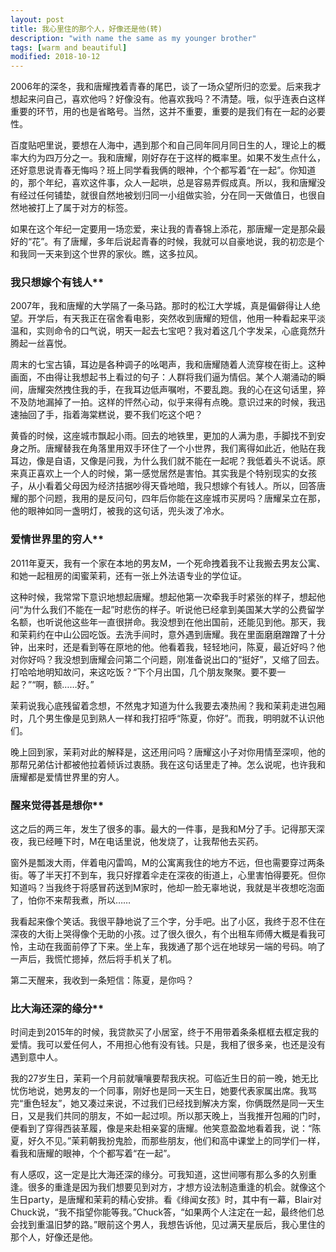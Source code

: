 ```yaml
---
layout: post
title: 我心里住的那个人，好像还是他(转)
description: "with name the same as my younger brother"
tags: [warm and beautiful]
modified: 2018-10-12
---
```



2006年的深冬，我和唐耀拽着青春的尾巴，谈了一场众望所归的恋爱。后来我才想起来问自己，喜欢他吗？好像没有。他喜欢我吗？不清楚。哦，似乎连表白这样重要的环节，用的也是省略号。当然，这并不重要，重要的是我们有在一起的必要性。

百度贴吧里说，要想在人海中，遇到那个和自己同年同月同日生的人，理论上的概率大约为四万分之一。我和唐耀，刚好存在于这样的概率里。如果不发生点什么，还好意思说青春无悔吗？班上同学看我俩的眼神，个个都写着“在一起”。你知道的，那个年纪，喜欢这件事，众人一起哄，总是容易弄假成真。所以，我和唐耀没有经过任何铺垫，就很自然地被划归同一小组做实验，分在同一天做值日，也很自然地被打上了属于对方的标签。

如果在这个年纪一定要用一场恋爱，来让我的青春锦上添花，那唐耀一定是那朵最好的“花”。有了唐耀，多年后说起青春的时候，我就可以自豪地说，我的初恋是个和我同一天来到这个世界的家伙。瞧，这多拉风。

### 我只想嫁个有钱人**

2007年，我和唐耀的大学隔了一条马路。那时的松江大学城，真是偏僻得让人绝望。开学后，有天我正在宿舍看电影，突然收到唐耀的短信，他用一种看起来平淡温和，实则命令的口气说，明天一起去七宝吧？我对着这几个字发呆，心底竟然升腾起一丝喜悦。

周末的七宝古镇，耳边是各种调子的吆喝声，我和唐耀随着人流穿梭在街上。这种画面，不由得让我想起书上看过的句子：人群将我们逼为情侣。某个人潮涌动的瞬间，唐耀突然拽住我的手，在我耳边低声嘱咐，不要乱跑。我的心在这句话里，猝不及防地漏掉了一拍。这样的怦然心动，似乎来得有点晚。意识过来的时候，我迅速抽回了手，指着海棠糕说，要不我们吃这个吧？

黄昏的时候，这座城市飘起小雨。回去的地铁里，更加的人满为患，手脚找不到安身之所。唐耀替我在角落里用双手环住了一个小世界，我们离得如此近，他贴在我耳边，像是自语，又像是问我，为什么我们就不能在一起呢？我低着头不说话。原来真正喜欢上一个人的时候，第一感觉居然是害怕。其实我是个特别现实的女孩子，从小看着父母因为经济拮据吵得天昏地暗，我只想嫁个有钱人。所以，回答唐耀的那个问题，我用的是反问句，四年后你能在这座城市买房吗？唐耀呆立在那，他的眼神如同一盏明灯，被我的这句话，兜头泼了冷水。

### 爱情世界里的穷人**

2011年夏天，我有一个家在本地的男友M，一个死命拽着我不让我搬去男友公寓、和她一起租房的闺蜜茉莉，还有一张上外法语专业的学位证。

这种时候，我常常下意识地想起唐耀。想起他第一次牵我手时紧张的样子，想起他问“为什么我们不能在一起”时悲伤的样子。听说他已经拿到美国某大学的公费留学名额，也听说他这些年一直很拼命。我没想到在他出国前，还能见到他。那天，我和茉莉约在中山公园吃饭。去洗手间时，意外遇到唐耀。我在里面磨磨蹭蹭了十分钟，出来时，还是看到等在原地的他。他看着我，轻轻地问，陈夏，最近好吗？他对你好吗？我没想到唐耀会问第二个问题，刚准备说出口的“挺好”，又缩了回去。打哈哈地明知故问，来这吃饭？“下个月出国，几个朋友聚聚。要不要一起？”“啊，额……好。”

茉莉说我心底残留着念想，不然鬼才知道为什么我要去凑热闹？我和茉莉走进包厢时，几个男生像是见到熟人一样和我打招呼“陈夏，你好”。而我，明明就不认识他们。

晚上回到家，茉莉对此的解释是，这还用问吗？唐耀这小子对你用情至深呗，他的那帮兄弟估计都被他拉着倾诉过衷肠。我在这句话里走了神。怎么说呢，也许我和唐耀都是爱情世界里的穷人。

### 醒来觉得甚是想你**

这之后的两三年，发生了很多的事。最大的一件事，是我和M分了手。记得那天深夜，我已经睡下时，M在电话里说，他发烧了，让我帮他去买药。

窗外是瓢泼大雨，伴着电闪雷鸣，M的公寓离我住的地方不远，但也需要穿过两条街。等了半天打不到车，我只好撑着伞走在深夜的街道上，心里害怕得要死。但你知道吗？当我终于将感冒药送到M家时，他却一脸无辜地说，我就是半夜想吃泡面了，怕你不来帮我煮，所以……

我看起来像个笑话。我很平静地说了三个字，分手吧。出了小区，我终于忍不住在深夜的大街上哭得像个无助的小孩。过了很久很久，有个出租车师傅大概是看我可怜，主动在我面前停了下来。坐上车，我拨通了那个远在地球另一端的号码。响了一声后，我慌忙摁掉，然后将手机关了机。

第二天醒来，我收到一条短信：陈夏，是你吗？

### 比大海还深的缘分**

时间走到2015年的时候，我贷款买了小居室，终于不用带着条条框框去框定我的爱情。我可以爱任何人，不用担心他有没有钱。只是，我相了很多亲，也还是没有遇到意中人。


我的27岁生日，茉莉一个月前就嚷嚷要帮我庆祝。可临近生日的前一晚，她无比忧伤地说，她男友的一个同事，刚好也是同一天生日，她要代表家属出席。我骂完“重色轻友”，她又凑过来说，不过我们已经找到解决方案，你俩既然是同一天生日，又是我们共同的朋友，不如一起过呗。所以那天晚上，当我推开包厢的门时，便看到了穿得西装革履，像是来赴相亲宴的唐耀。他笑意盈盈地看着我，说：“陈夏，好久不见。”茉莉朝我扮鬼脸，而那些朋友，他们和高中课堂上的同学们一样，看我和唐耀的眼神，个个都写着“在一起”。

有人感叹，这一定是比大海还深的缘分。可我知道，这世间哪有那么多的久别重逢。很多的重逢是因为我们想要见到对方，才想方设法制造重逢的机会。就像这个生日party，是唐耀和茉莉的精心安排。看《绯闻女孩》时，其中有一幕，Blair对Chuck说，“我不指望你能等我。”Chuck答，“如果两个人注定在一起，最终他们总会找到重温旧梦的路。”眼前这个男人，我想告诉他，见过满天星辰后，我心里住的那个人，好像还是他。


